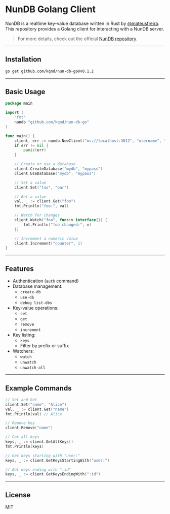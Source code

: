# NunDB Golang Client

NunDB is a realtime key-value database written in Rust by
[@mateusfreira](https://github.com/mateusfreira).\
This repository provides a Golang client for interacting with a NunDB
server.

> For more details, check out the official [NunDB
> repository](https://github.com/mateusfreira/nun-db).

------------------------------------------------------------------------

## Installation

``` bash
go get github.com/kqnd/nun-db-go@v0.1.2
```

------------------------------------------------------------------------

## Basic Usage

``` go
package main

import (
    "fmt"
    nundb "github.com/kqnd/nun-db-go"
)

func main() {
    client, err := nundb.NewClient("ws://localhost:3012", "username", "password")
    if err != nil {
        panic(err)
    }

    // Create or use a database
    client.CreateDatabase("mydb", "mypass")
    client.UseDatabase("mydb", "mypass")

    // Set a value
    client.Set("foo", "bar")

    // Get a value
    val, _ := client.Get("foo")
    fmt.Println("foo:", val)

    // Watch for changes
    client.Watch("foo", func(v interface{}) {
        fmt.Println("foo changed:", v)
    })

    // Increment a numeric value
    client.Increment("counter", 1)
}
```

------------------------------------------------------------------------

## Features

-   Authentication (`auth` command)
-   Database management:
    -   `create-db`
    -   `use-db`
    -   `debug list-dbs`
-   Key-value operations:
    -   `set`
    -   `get`
    -   `remove`
    -   `increment`
-   Key listing:
    -   `keys`
    -   Filter by prefix or suffix
-   Watchers:
    -   `watch`
    -   `unwatch`
    -   `unwatch-all`

------------------------------------------------------------------------

## Example Commands

``` go
// Set and Get
client.Set("name", "Alice")
val, _ := client.Get("name")
fmt.Println(val) // Alice

// Remove key
client.Remove("name")

// Get all keys
keys, _ := client.GetAllKeys()
fmt.Println(keys)

// Get keys starting with "user:"
keys, _ := client.GetKeysStartingWith("user:")

// Get keys ending with ":id"
keys, _ := client.GetKeysEndingWith(":id")
```

------------------------------------------------------------------------

## License

MIT
